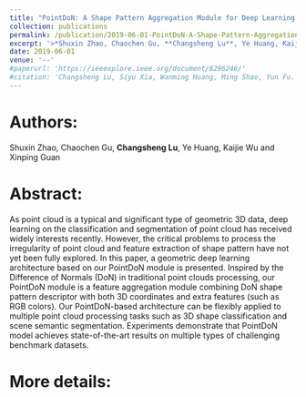 ```yaml
---
title: "PointDoN: A Shape Pattern Aggregation Module for Deep Learning on Point Cloud"
collection: publications
permalink: /publication/2019-06-01-PointDoN-A-Shape-Pattern-Aggregation-Module/
excerpt: '>*Shuxin Zhao, Chaochen Gu, **Changsheng Lu**, Ye Huang, Kaijie Wu and Xinping Guan*<br>> As point cloud is a typical and significant type of geometric 3D data, deep learning on the classification and segmentation of point cloud has received widely interests recently. However, the critical problems to process the irregularity of point cloud and feature extraction of shape pattern have not yet been fully explored. In this paper, a geometric deep learning architecture based on our PointDoN module is presented. Inspired by the Difference of Normals (DoN) in traditional point clouds processing, our PointDoN module is a feature aggregation module combining DoN shape pattern descriptor with both 3D coordinates and extra features (such as RGB colors). Our PointDoN-based architecture can be flexibly applied to multiple point cloud processing tasks such as 3D shape classification and scene semantic segmentation. Experiments demonstrate that PointDoN model achieves state-of-the-art results on multiple types of challenging benchmark datasets.'
date: 2019-06-01
venue: '--'
#paperurl: 'https://ieeexplore.ieee.org/document/8296246/'
#citation: 'Changsheng Lu, Siyu Xia, Wanming Huang, Ming Shao, Yun Fu. Circle Detection by Arc-support Line Segments. In: The 24rd IEEE International Conference on Image Processing (ICIP).'
---
```


<!-- Journal: -->
<!-- === -->
<!-- Submitted to IEEE Transactions on Image Processing -->  

Authors: 
===
Shuxin Zhao, Chaochen Gu, **Changsheng Lu**, Ye Huang, Kaijie Wu and Xinping Guan

Abstract: 
===
As point cloud is a typical and significant type of geometric 3D data, deep learning on the classification and segmentation of point cloud has received widely interests recently. However, the critical problems to process the irregularity of point cloud and feature extraction of shape pattern have not yet been fully explored. In this paper, a geometric deep learning architecture based on our PointDoN module is presented. Inspired by the Difference of Normals (DoN) in traditional point clouds processing, our PointDoN module is a feature aggregation module combining DoN shape pattern descriptor with both 3D coordinates and extra features (such as RGB colors). Our PointDoN-based architecture can be flexibly applied to multiple point cloud processing tasks such as 3D shape classification and scene semantic segmentation. Experiments demonstrate that PointDoN model achieves state-of-the-art results on multiple types of challenging benchmark datasets.  

More details:
===  
<!-- - [Download paper](https://iopscience.iop.org/article/10.1088/1742-6596/1207/1/012009/pdf).-->  
<!-- - [Download paper](https://arxiv.org/abs/1810.03243v3).-->
